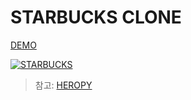 # STARBUCKS CLONE

[DEMO](https://vigilant-ardinghelli-dc7707.netlify.app/)

[![STARBUCKS](https://raw.githubusercontent.com/ParkYoungWoong/starbucks-vanilla-app/master/_assets/main_screenshot.jpg)](https://vigilant-ardinghelli-dc7707.netlify.app/)

> 참고: [HEROPY](https://github.com/ParkYoungWoong/starbucks-vanilla-app)
